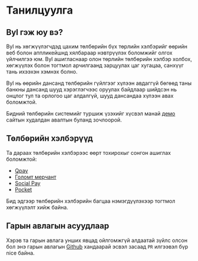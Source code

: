 # Танилцуулга

## Byl гэж юу вэ?

Byl нь хөгжүүлэгчдэд цахим төлбөрийн бүх төрлийн хэлбэрийг өөрийн веб болон аппликейшнд хялбараар нэвтрүүлэх боломжийг олгох үйлчилгээ юм. Byl ашигласнаар олон төрлийн төлбөрийн хэлбэр холбох, хөгжүүлэх болон тогтмол арчилгаанд зарцуулах цаг хугацаа, санхүүг тань ихээхэн хэмнэх болно.

Byl нь өөрийн дансанд төлбөрийн гүйлгээг хүлээн авдаггүй бөгөөд таны банкны дансанд шууд хэрэглэгчээс оруулах байдлаар шийдсэн нь онцлог тул та орлогоо цаг алдалгүй, шууд дансандаа хүлээн авах боломжтой.

Бидний төлбөрийн системийг туршиж үзэхийг хүсвэл манай [демо](https://demo.byl.mn) сайтын худалдан авалтын буланд зочлоорой.

## Төлбөрийн хэлбэрүүд

Та дараах төлбөрийн хэлбэрээс өөрт тохирохыг сонгон ашиглах боломжтой:

- [Qpay](https://qpay.mn)
- [Голомт мерчант](https://golomtbank.com/retail/cards/3749)
- [Social Pay](https://socialpay.mn/)
- [Pocket](https://pocket.mn/)

Бид эдгээр төлбөрийн хэлбэрийн багцаа нэмэгдүүлэхээр тогтмол хөгжүүлэлт хийж байна.

## Гарын авлагын асуудлаар

Хэрэв та гарын авлага унших явцад ойлгомжгүй алдаатай зүйлс олсон бол энэ гарын авлагын [Github](https://github.com/kitelabs-dev/byl-docs) хандаарай эсвэл засаад `PR` илгээвэл бүр nice байна.

